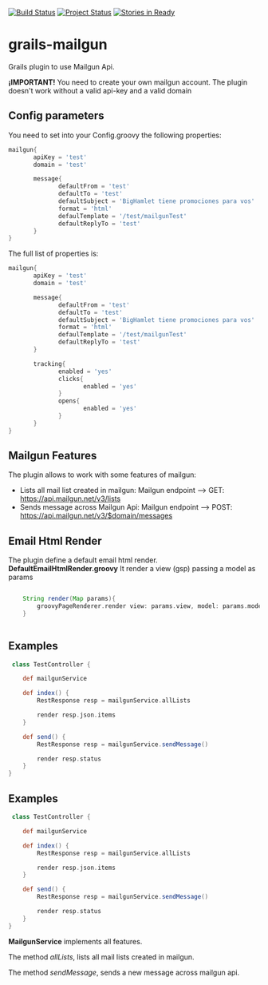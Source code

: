 [![Build Status](https://travis-ci.org/orkonano/grails-mailgun.svg?branch=develop)](https://travis-ci.org/orkonano/grails-mailgun.svg?branch=master)
[![Project Status](https://stillmaintained.com/orkonano/grails-mailgun.png)](https://stillmaintained.com/orkonano/grails-mailgun)
[![Stories in Ready](https://badge.waffle.io/orkonano/grails-mailgun.svg?label=ready&title=Ready)](http://waffle.io/orkonano/grails-mailgun)

# grails-mailgun
Grails plugin to use Mailgun Api.

**¡IMPORTANT!**
You need to create your own mailgun account. The plugin doesn't work without a valid api-key and a valid domain

## Config parameters

You need to set into your Config.groovy the following properties:

```groovy
mailgun{
       apiKey = 'test'
       domain = 'test'

       message{
              defaultFrom = 'test'
              defaultTo = 'test'
              defaultSubject = 'BigHamlet tiene promociones para vos'
              format = 'html'
              defaulTemplate = '/test/mailgunTest'
              defaultReplyTo = 'test'
       }
}
```

The full list of properties is:

```groovy
mailgun{
       apiKey = 'test'
       domain = 'test'

       message{
              defaultFrom = 'test'
              defaultTo = 'test'
              defaultSubject = 'BigHamlet tiene promociones para vos'
              format = 'html'
              defaulTemplate = '/test/mailgunTest'
              defaultReplyTo = 'test'
       }

       tracking{
              enabled = 'yes'
              clicks{
                     enabled = 'yes'
              }
              opens{
                     enabled = 'yes'
              }
       }
}
```

## Mailgun Features

The plugin allows to work with some features of mailgun:
- Lists all mail list created in mailgun: Mailgun endpoint --> GET: https://api.mailgun.net/v3/lists
- Sends message across Mailgun Api: Mailgun endpoint --> POST: https://api.mailgun.net/v3/$domain/messages

## Email Html Render

The plugin define a default email html render. **DefaultEmailHtmlRender.groovy**
It render a view (gsp) passing a model as params

```groovy

    String render(Map params){
        groovyPageRenderer.render view: params.view, model: params.model
    }
    
```


## Examples

```groovy
 class TestController {

    def mailgunService

    def index() {
        RestResponse resp = mailgunService.allLists

        render resp.json.items
    }

    def send() {
        RestResponse resp = mailgunService.sendMessage()

        render resp.status
    }
}
```

## Examples

```groovy
 class TestController {

    def mailgunService

    def index() {
        RestResponse resp = mailgunService.allLists

        render resp.json.items
    }

    def send() {
        RestResponse resp = mailgunService.sendMessage()

        render resp.status
    }
}
```

**MailgunService** implements all features.

The method *allLists*, lists all mail lists created in mailgun.

The method *sendMessage*, sends a new message across mailgun api.
